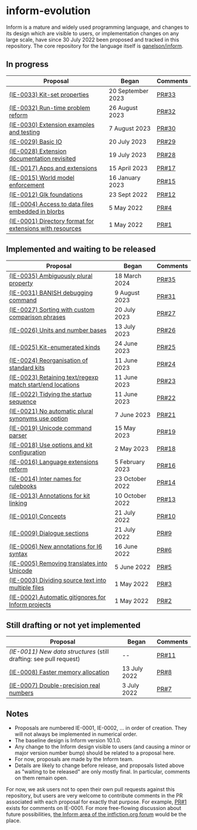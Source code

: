 # inform-evolution

Inform is a mature and widely used programming language, and changes to its
design which are visible to users, or implementation changes on any large
scale, have since 30 July 2022 been proposed and tracked in this repository.
The core repository for the language itself is
[ganelson/inform](https://github.com/ganelson/inform).

## In progress 

Proposal                                                                                                 | Began             | Comments
-------------------------------------------------------------------------------------------------------- | ----------------- | --------
[(IE-0033) Kit-set properties](proposals/0033-kit-set-properties.md)                                     | 20 September 2023 | [PR#33](https://github.com/ganelson/inform-evolution/pull/33)
[(IE-0032) Run-time problem reform](proposals/0032-run-time-problem-reform.md)                           | 26 August 2023    | [PR#32](https://github.com/ganelson/inform-evolution/pull/32)
[(IE-0030) Extension examples and testing](proposals/0030-extension-examples-and-testing.md)             | 7 August 2023     | [PR#30](https://github.com/ganelson/inform-evolution/pull/30)
[(IE-0029) Basic IO](proposals/0029-basic-io.md)                                                         | 20 July 2023      | [PR#29](https://github.com/ganelson/inform-evolution/pull/29)
[(IE-0028) Extension documentation revisited](proposals/0028-extension-documentation-revisited.md)       | 19 July 2023      | [PR#28](https://github.com/ganelson/inform-evolution/pull/28)
[(IE-0017) Apps and extensions](proposals/0017-apps-and-extensions.md)                                   | 15 April 2023     | [PR#17](https://github.com/ganelson/inform-evolution/pull/17)
[(IE-0015) World model enforcement](proposals/0015-world-model-enforcement.md)                           | 16 January 2023   | [PR#15](https://github.com/ganelson/inform-evolution/pull/15)
[(IE-0012) Glk foundations](proposals/0012-glk-foundations.md)                                           | 23 Sept 2022      | [PR#12](https://github.com/ganelson/inform-evolution/pull/12)
[(IE-0004) Access to data files embedded in blorbs](proposals/0004-using-data-files-in-blorbs.md)        | 5 May 2022        | [PR#4](https://github.com/ganelson/inform-evolution/pull/4)
[(IE-0001) Directory format for extensions with resources](proposals/0001-extensions-with-resources.md)  | 1 May 2022        | [PR#1](https://github.com/ganelson/inform-evolution/pull/1)

## Implemented and waiting to be released

Proposal                                                                                                 | Began           | Comments
-------------------------------------------------------------------------------------------------------- | --------------- | --------
[(IE-0035) Ambiguously plural property](proposals/0035-ambiguously-plural-property.md)                   | 18 March 2024   | [PR#35](https://github.com/ganelson/inform-evolution/pull/35)
[(IE-0031) BANISH debugging command](proposals/0031-banish.md)                                           | 9 August 2023   | [PR#31](https://github.com/ganelson/inform-evolution/pull/31)
[(IE-0027) Sorting with custom comparison phrases](proposals/0027-sorting-with-phrases.md)               | 20 July 2023    | [PR#27](https://github.com/ganelson/inform-evolution/pull/27)
[(IE-0026) Units and number bases](proposals/0026-units-and-number-bases.md)                             | 13 July 2023    | [PR#26](https://github.com/ganelson/inform-evolution/pull/26)
[(IE-0025) Kit-enumerated kinds](proposals/0025-kit-enumerated-kinds.md)                                 | 24 June 2023    | [PR#25](https://github.com/ganelson/inform-evolution/pull/25)
[(IE-0024) Reorganisation of standard kits](proposals/0024-reorganisation-of-standard-kits.md)           | 11 June 2023    | [PR#24](https://github.com/ganelson/inform-evolution/pull/24)
[(IE-0023) Retaining text/regexp match start/end locations](proposals/0023-match-locations.md)           | 11 June 2023    | [PR#23](https://github.com/ganelson/inform-evolution/pull/23)
[(IE-0022) Tidying the startup sequence](proposals/0022-startup.md)                                      | 11 June 2023    | [PR#22](https://github.com/ganelson/inform-evolution/pull/22)
[(IE-0021) No automatic plural synonyms use option](proposals/0021-no-automatic-plural-synonyms.md)      | 7 June 2023     | [PR#21](https://github.com/ganelson/inform-evolution/pull/21)
[(IE-0019) Unicode command parser](proposals/0019-unicode-command-parser.md)                             | 15 May 2023     | [PR#19](https://github.com/ganelson/inform-evolution/pull/19)
[(IE-0018) Use options and kit configuration](proposals/0018-use-options-and-kit-configuration.md)       | 2 May 2023      | [PR#18](https://github.com/ganelson/inform-evolution/pull/18)
[(IE-0016) Language extensions reform](proposals/0016-language-extensions-reform.md)                     | 5 February 2023 | [PR#16](https://github.com/ganelson/inform-evolution/pull/16)
[(IE-0014) Inter names for rulebooks](proposals/0014-inter-names-for-rulebooks.md)                       | 23 October 2022 | [PR#14](https://github.com/ganelson/inform-evolution/pull/14)
[(IE-0013) Annotations for kit linking](proposals/0013-annotations-for-kit-linking.md)                   | 10 October 2022 | [PR#13](https://github.com/ganelson/inform-evolution/pull/13)
[(IE-0010) Concepts](proposals/0010-concepts.md)                                                         | 21 July 2022    | [PR#10](https://github.com/ganelson/inform-evolution/pull/10)
[(IE-0009) Dialogue sections](proposals/0009-dialogue-sections.md)                                       | 21 July 2022    | [PR#9](https://github.com/ganelson/inform-evolution/pull/9)
[(IE-0006) New annotations for I6 syntax](proposals/0006-i6-syntax-annotations.md)                       | 16 June 2022    | [PR#6](https://github.com/ganelson/inform-evolution/pull/6)
[(IE-0005) Removing translates into Unicode](proposals/0005-removing-translates-into-unicode.md)         | 5 June 2022     | [PR#5](https://github.com/ganelson/inform-evolution/pull/5)
[(IE-0003) Dividing source text into multiple files](proposals/0003-multiple-source-files.md)            | 1 May 2022      | [PR#3](https://github.com/ganelson/inform-evolution/pull/3)
[(IE-0002) Automatic gitignores for Inform projects](proposals/0002-inform-project-gitignores.md)        | 1 May 2022      | [PR#2](https://github.com/ganelson/inform-evolution/pull/2)

## Still drafting or not yet implemented

Proposal                                                                                                 | Began           | Comments
-------------------------------------------------------------------------------------------------------- | --------------- | --------
_(IE-0011) New data structures_ (still drafting: see pull request)                                       | --              | [PR#11](https://github.com/ganelson/inform-evolution/pull/11)
[(IE-0008) Faster memory allocation](proposals/0008-faster-memory-allocation.md)                         | 13 July 2022    | [PR#8](https://github.com/ganelson/inform-evolution/pull/8)
[(IE-0007) Double-precision real numbers](proposals/0007-double-precision-reals.md)                      | 3 July 2022     | [PR#7](https://github.com/ganelson/inform-evolution/pull/7)

## Notes

- Proposals are numbered IE-0001, IE-0002, ... in order of creation. They
will not always be implemented in numerical order.
- The baseline design is Inform version 10.1.0.
- Any change to the Inform design visible to users (and causing a minor or
major version number bump) should be related to a proposal here.
- For now, proposals are made by the Inform team.
- Details are likely to change before release, and proposals listed above as
"waiting to be released" are only mostly final. In particular, comments on
them remain open.

For now, we ask users not to open their own pull requests against this repository,
but users are very welcome to contribute comments in the PR associated with each proposal
for exactly that purpose. For example, [PR#1](https://github.com/ganelson/inform-evolution/pull/1) exists for comments on IE-0001.
For more free-flowing discussion about future possibilities, [the Inform area of the intfiction.org forum](https://intfiction.org/c/authoring/inform-7/)
would be the place.
